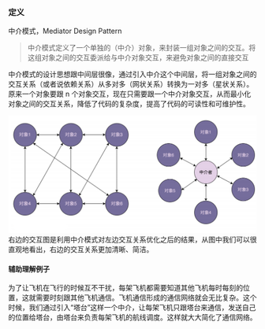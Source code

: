 ### 定义
中介模式，Mediator Design Pattern
>中介模式定义了一个单独的（中介）对象，来封装一组对象之间的交互。将这组对象之间的交互委派给与中介对象交互，来避免对象之间的直接交互

中介模式的设计思想跟中间层很像，通过引入中介这个中间层，将一组对象之间的交互关系（或者说依赖关系）从多对多（网状关系）转换为一对多（星状关系）。原来一个对象要跟 n 个对象交互，现在只需要跟一个中介对象交互，从而最小化对象之间的交互关系，降低了代码的复杂度，提高了代码的可读性和可维护性。

![](Projects/设计模式/23经典设计模式/行为型/中介模式/asserts/Pasted%20image%2020250701142613.png)
右边的交互图是利用中介模式对左边交互关系优化之后的结果，从图中我们可以很直观地看出，右边的交互关系更加清晰、简洁。

#### 辅助理解例子
为了让飞机在飞行的时候互不干扰，每架飞机都需要知道其他飞机每时每刻的位置，这就需要时刻跟其他飞机通信。飞机通信形成的通信网络就会无比复杂。这个时候，我们通过引入“塔台”这样一个中介，让每架飞机只跟塔台来通信，发送自己的位置给塔台，由塔台来负责每架飞机的航线调度。这样就大大简化了通信网络。
